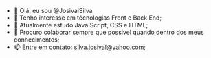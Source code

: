 - 👋 Olá, eu sou @JosivalSilva
- 👀 Tenho interesse em técnologias Front e Back End;
- 🌱 Atualmente estudo Java Script, CSS e HTML;
- 💞️ Procuro colaborar sempre que possivel quando dentro dos meus conhecimentos;
- 📫 Entre em contato: silva.josival@yahoo.com;
<!---
JosivalSilva/JosivalSilva is a ✨ special ✨ repository because its `README.md` (this file) appears on your GitHub profile.
You can click the Preview link to take a look at your changes.
--->
